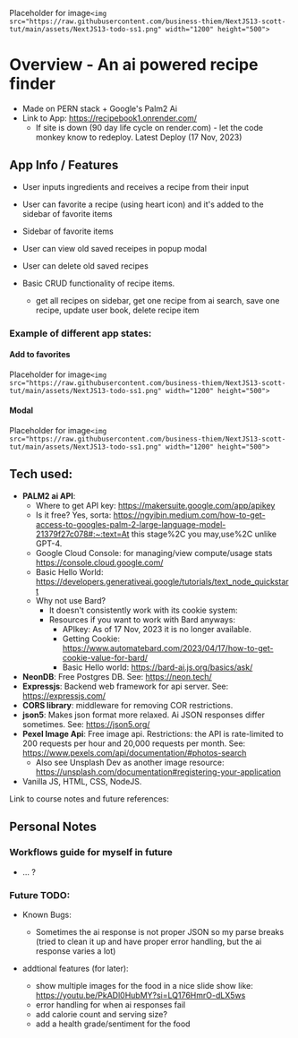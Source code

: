 Placeholder for image`<img src="https://raw.githubusercontent.com/business-thiem/NextJS13-scott-tut/main/assets/NextJS13-todo-ss1.png" width="1200" height="500">`

# Overview - An ai powered recipe finder 
- Made on PERN stack + Google's Palm2 Ai 
- Link to App: https://recipebook1.onrender.com/ 
  - If site is down (90 day life cycle on render.com) - let the code monkey know to redeploy. Latest Deploy (17 Nov, 2023)


## App Info / Features
- User inputs ingredients and receives a recipe from their input
- User can favorite a recipe (using heart icon) and it's added to the sidebar of favorite items
- Sidebar of favorite items
- User can view old saved receipes in popup modal
- User can delete old saved recipes


- Basic CRUD functionality of recipe items. 
  - get all recipes on sidebar, get one recipe from ai search, save one recipe, update user book, delete recipe item

### Example of different app states: 

#### Add to favorites
Placeholder for image`<img src="https://raw.githubusercontent.com/business-thiem/NextJS13-scott-tut/main/assets/NextJS13-todo-ss1.png" width="1200" height="500">`

#### Modal
Placeholder for image`<img src="https://raw.githubusercontent.com/business-thiem/NextJS13-scott-tut/main/assets/NextJS13-todo-ss1.png" width="1200" height="500">`

## Tech used:
- **PALM2 ai API**:
  - Where to get API key: https://makersuite.google.com/app/apikey 
  - Is it free? Yes, sorta: https://ngyibin.medium.com/how-to-get-access-to-googles-palm-2-large-language-model-21379f27c078#:~:text=At this stage%2C you may,use%2C unlike GPT-4. 
  - Google Cloud Console: for managing/view compute/usage stats https://console.cloud.google.com/ 
  - Basic Hello World: https://developers.generativeai.google/tutorials/text_node_quickstart 
  - Why not use Bard?
    - It doesn't consistently work with its cookie system: 
    - Resources if you want to work with Bard anyways: 
        - APIkey: As of 17 Nov, 2023 it is no longer available.
        - Getting Cookie: https://www.automatebard.com/2023/04/17/how-to-get-cookie-value-for-bard/ 
        - Basic Hello world: https://bard-ai.js.org/basics/ask/ 
- **NeonDB**: Free Postgres DB. See: https://neon.tech/
- **Expressjs**: Backend web framework for api server. See: https://expressjs.com/
- **CORS library**: middleware for removing COR restrictions.
- **json5**: Makes json format more relaxed. Ai JSON responses differ sometimes.  See: https://json5.org/
- **Pexel Image Api**: Free image api. Restrictions: the API is rate-limited to 200 requests per hour and 20,000 requests per month. See: https://www.pexels.com/api/documentation/#photos-search
  - Also see Unsplash Dev as another image resource: https://unsplash.com/documentation#registering-your-application
- Vanilla JS, HTML, CSS, NodeJS.

Link to course notes and future references:

## Personal Notes

### Workflows guide for myself in future
- ... ?

### Future TODO:

- Known Bugs:
  - Sometimes the ai response is not proper JSON so my parse breaks (tried to clean it up and have proper error handling, but the ai response varies a lot)

- addtional features (for later):
  - show multiple images for the food in a nice slide show like: https://youtu.be/PkADl0HubMY?si=LQ176HmrO-dLX5ws 
  - error handling for when ai responses fail
  - add calorie count and serving size?
  - add a health grade/sentiment for the food
